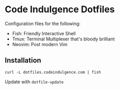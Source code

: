 Code Indulgence Dotfiles
========================

Configuration files for the following:

 - Fish: Friendly Interactive Shell
 - Tmux: Terminal Multiplexer that's bloody brilliant
 - Neovim: Post modern Vim

Installation
------------
`curl -L dotfiles.codeindulgence.com | fish`

 Update with `dotfile-update`
